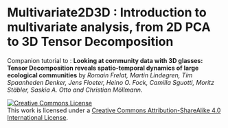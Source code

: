 # Multivariate2D3D : Introduction to multivariate analysis, from 2D PCA to 3D Tensor Decomposition



Companion tutorial to : 
**Looking at community data with 3D glasses: Tensor Decomposition reveals spatio-temporal dynamics of large ecological communities** 
by *Romain Frelat, Martin Lindegren, Tim Spaanheden Denker, Jens Floeter, Heino O. Fock, Camilla Sguotti, Moritz Stäbler, Saskia A. Otto and Christian Möllmann*.



<a rel="license" href="http://creativecommons.org/licenses/by-sa/4.0/"><img alt="Creative Commons License" style="border-width:0" src="https://i.creativecommons.org/l/by-sa/4.0/80x15.png" /></a><br />This work is licensed under a <a rel="license" href="http://creativecommons.org/licenses/by-sa/4.0/">Creative Commons Attribution-ShareAlike 4.0 International License</a>.
